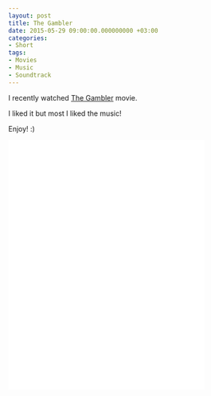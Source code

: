 ```yaml
---
layout: post
title: The Gambler
date: 2015-05-29 09:00:00.000000000 +03:00
categories:
- Short
tags:
- Movies
- Music
- Soundtrack
---
```


I recently watched [The Gambler](https:///www.imdb.com/title/tt2039393/) movie.

I liked it but most I liked the music!

Enjoy! :)

<iframe class="embedly-embed" src="//cdn.embedly.com/widgets/media.html?src=https%3A%2F%2Fembed.spotify.com%2F%3Furi%3Dspotify%3Aalbum%3A4D5NBgMHcFISyxdvRdqE8L&amp;url=https%3A%2F%2Fopen.spotify.com%2Falbum%2F4D5NBgMHcFISyxdvRdqE8L&amp;image=http%3A%2F%2Fo.scdn.co%2Fcover%2F41dd854edf19a5b301a5a2a27a2cb888880ff423&amp;key=f4bac076b26f4b91aedcc8e1a057b429&amp;type=text%2Fhtml&amp;schema=spotify" width="394" height="500" frameborder="0" scrolling="no" allowfullscreen="allowfullscreen"></iframe>
